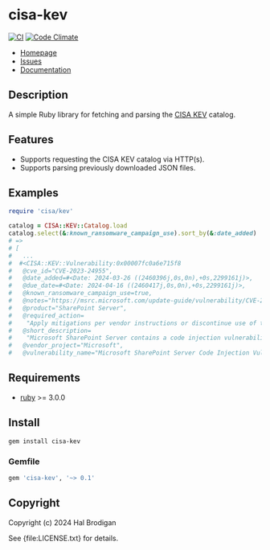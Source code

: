 # cisa-kev

[![CI](https://github.com/postmodern/cisa-kev.rb/actions/workflows/ruby.yml/badge.svg)](https://github.com/postmodern/cisa-kev.rb/actions/workflows/ruby.yml)
[![Code Climate](https://codeclimate.com/github/postmodern/cisa-kev.rb.svg)](https://codeclimate.com/github/postmodern/cisa-kev.rb)

* [Homepage](https://github.com/postmodern/cisa-kev.rb#readme)
* [Issues](https://github.com/postmodern/cisa-kev.rb/issues)
* [Documentation](http://rubydoc.info/gems/cisa-kev/frames)

## Description

A simple Ruby library for fetching and parsing the [CISA KEV] catalog.

## Features

* Supports requesting the CISA KEV catalog via HTTP(s).
* Supports parsing previously downloaded JSON files.

## Examples

```ruby
require 'cisa/kev'

catalog = CISA::KEV::Catalog.load
catalog.select(&:known_ransomware_campaign_use).sort_by(&:date_added)
# =>
# [
#   ...
#  #<CISA::KEV::Vulnerability:0x00007fc0a6e715f8
#   @cve_id="CVE-2023-24955",
#   @date_added=#<Date: 2024-03-26 ((2460396j,0s,0n),+0s,2299161j)>,
#   @due_date=#<Date: 2024-04-16 ((2460417j,0s,0n),+0s,2299161j)>,
#   @known_ransomware_campaign_use=true,
#   @notes="https://msrc.microsoft.com/update-guide/vulnerability/CVE-2023-24955",
#   @product="SharePoint Server",
#   @required_action=
#    "Apply mitigations per vendor instructions or discontinue use of the product if mitigations are unavailable.",
#   @short_description=
#    "Microsoft SharePoint Server contains a code injection vulnerability that allows an authenticated attacker with Site Owner privileges to execute code remotely.",
#   @vendor_project="Microsoft",
#   @vulnerability_name="Microsoft SharePoint Server Code Injection Vulnerability">]
```

## Requirements

* [ruby] >= 3.0.0

## Install

```shell
gem install cisa-kev
```

### Gemfile

```ruby
gem 'cisa-kev', '~> 0.1'
```
## Copyright

Copyright (c) 2024 Hal Brodigan

See {file:LICENSE.txt} for details.

[CISA KEV]: https://www.cisa.gov/known-exploited-vulnerabilities-catalog
[ruby]: https://www.ruby-lang.org/
